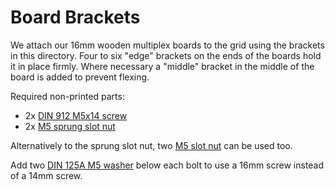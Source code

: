# Board Brackets
We attach our 16mm wooden multiplex boards to the grid using the brackets in this directory.
Four to six "edge" brackets on the ends of the boards hold it in place firmly.
Where necessary a "middle" bracket in the middle of the board is added to prevent flexing.

Required non-printed parts:
- 2x [DIN 912 M5x14 screw](https://www.sfs.ch/de/Befestigungstechnik/Metrische-Schrauben-und-Zollschrauben/Zylinderschrauben/Zylinderschrauben-Innensechskant-mit-Sperrverzahnung-DIN-912-rostfrei-A2-M8x16mm/p/494752)
- 2x [M5 sprung slot nut](https://www.motedis.com/de/Nutenstein-mit-Feder-B-Typ-Nut-8-M5)

Alternatively to the sprung slot nut, two [M5 slot nut](https://www.motedis.com/de/Hammermutter-B-Typ-Nut-8-M5) can be used too.

Add two [DIN 125A M5 washer](https://www.sfs.ch/de/Lieferantenkataloge/ISCAR/Werkzeugspanner/Werkzeugspanner-%28Sonstige%29/Zubehör-Werkzeugspanner-%28Sonstige%2C-nicht-spezifiziert%29/FLAT-WASHER-M5-DIN125A-SS-Unterlegscheibe/p/2086302) below each bolt to use a 16mm screw instead of a 14mm screw.
